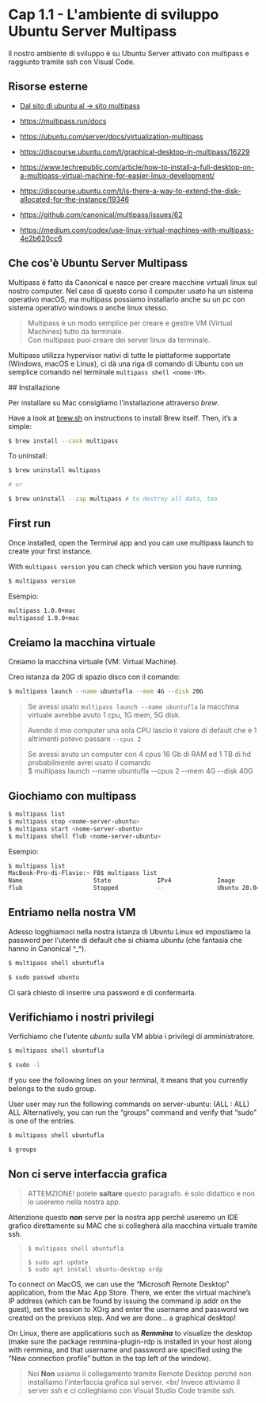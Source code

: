 # <a name="top"></a> Cap 1.1 - L'ambiente di sviluppo Ubuntu Server Multipass

Il nostro ambiente di sviluppo è su Ubuntu Server attivato con multipass e raggiunto tramite ssh con Visual Code.



## Risorse esterne

- [Dal sito di ubuntu al -> sito multipass](https://multipass.run/docs/installing-on-macos)
- https://multipass.run/docs
- https://ubuntu.com/server/docs/virtualization-multipass
- https://discourse.ubuntu.com/t/graphical-desktop-in-multipass/16229
- https://www.techrepublic.com/article/how-to-install-a-full-desktop-on-a-multipass-virtual-machine-for-easier-linux-development/
- https://discourse.ubuntu.com/t/is-there-a-way-to-extend-the-disk-allocated-for-the-instance/19346
- https://github.com/canonical/multipass/issues/62

- https://medium.com/codex/use-linux-virtual-machines-with-multipass-4e2b620cc6



## Che cos'è Ubuntu Server Multipass

Multipass è fatto da Canonical e nasce per creare macchine virtuali linux sul nostro computer.
Nel caso di questo corso il computer usato ha un sistema operativo macOS, ma multipass possiamo installarlo anche su un pc con sistema operativo windows o anche linux stesso. 

> Multipass è un modo semplice per creare e gestire VM (Virtual Machines) tutto da terminale. <br/>
> Con multipass puoi creare dei server linux da terminale.

Multipass utilizza hypervisor nativi di tutte le piattaforme supportate (Windows, macOS e Linux), ci dà una riga di comando di Ubuntu con un semplice comando nel terminale `multipass shell <nome-VM>`.



## Installazione

Per installare su Mac consigliamo l'installazione attraverso *brew*.

Have a look at [brew.sh](https://brew.sh/) on instructions to install Brew itself. Then, it’s a simple:

```bash
$ brew install --cask multipass
```

To uninstall:

```bash
$ brew uninstall multipass

# or

$ brew uninstall --zap multipass # to destroy all data, too
```

## First run

Once installed, open the Terminal app and you can use multipass launch to create your first instance.

With `multipass version` you can check which version you have running.

```bash
$ multipass version
```

Esempio:

```bash
multipass 1.0.0+mac
multipassd 1.0.0+mac
```



## Creiamo la macchina virtuale

Creiamo la macchina virtuale (VM: Virtual Machine). 

Creo istanza da 20G di spazio disco con il comando:

```bash
$ multipass launch --name ubuntufla --mem 4G --disk 20G
```

> Se avessi usato `multipass launch --name ubuntufla` la macchina virtuale avrebbe avuto 1 cpu, 1G mem, 5G disk. 
>
> Avendo il mio computer una sola CPU lascio il valore di default che è 1 altrimenti potevo passare `--cpus 2`
>
> Se avessi avuto un computer con 4 cpus 16 Gb di RAM ed 1 TB di hd probabilmente avrei usato il comando <br/>
> $ multipass launch --name ubuntufla --cpus 2 --mem 4G --disk 40G



## Giochiamo con multipass


```bash
$ multipass list
$ multipass stop <nome-server-ubuntu>
$ multipass start <nome-server-ubuntu>
$ multipass shell flub <nome-server-ubuntu>
```

Esempio:

```bash
$ multipass list
MacBook-Pro-di-Flavio:~ FB$ multipass list
Name                    State             IPv4             Image
flub                    Stopped           --               Ubuntu 20.04 LTS
```



## Entriamo nella nostra VM

Adesso logghiamoci nella nostra istanza di Ubuntu Linux ed impostiamo la password per l'utente di default che si chiama *ubuntu* (che fantasia che hanno in Canonical ^_^).

```bash
$ multipass shell ubuntufla

$ sudo passwd ubuntu
```

Ci sarà chiesto di inserire una password e di confermarla.



## Verifichiamo i nostri privilegi 

Verfichiamo che l'utente *ubuntu* sulla VM abbia i privilegi di amministratore.

```bash
$ multipass shell ubuntufla

$ sudo -l
```

If you see the following lines on your terminal, it means that you currently belongs to the sudo group.

User user may run the following commands on server-ubuntu:
    (ALL : ALL) ALL
Alternatively, you can run the “groups” command and verify that “sudo” is one of the entries.

```bash
$ multipass shell ubuntufla

$ groups
```


## Non ci serve interfaccia grafica

> ATTEMZIONE! potete **saltare** questo paragrafo.
> è solo didattico e non lo useremo nella nostra app.

Attenzione questo **non** serve per la nostra app perché useremo un IDE grafico direttamente su MAC che si collegherà alla macchina virtuale tramite ssh.

> `$ multipass shell ubuntufla`
> 
> `$ sudo apt update` <br/>
> `$ sudo apt install ubuntu-desktop xrdp`

To connect on MacOS, we can use the “Microsoft Remote Desktop” application, from the Mac App Store.
There, we enter the virtual machine’s IP address (which can be found by issuing the command ip addr on the guest), set the session to XOrg and enter the username and password we created on the previuos step. And we are done… a graphical desktop!

On Linux, there are applications such as ***Remmina*** to visualize the desktop (make sure the package remmina-plugin-rdp is installed in your host along with remmina, and that username and password are specified using the “New connection profile” button in the top left of the window).

> Noi **Non** usiamo il collegamento tramite Remote Desktop perché non installiamo l'interfaccia grafica sul server. <br/
> Invece attiviamo il server ssh e ci colleghiamo con Visual Studio Code tramite ssh.
